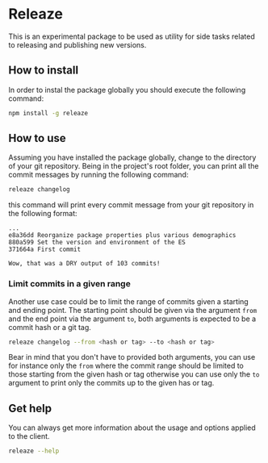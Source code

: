 # Releaze

This is an experimental package to be used as utility for side tasks related to releasing and publishing new versions.

## How to install

In order to instal the package globally you should execute the following command:

```sh
npm install -g releaze
```

## How to use

Assuming you have installed the package globally, change to the directory of your git repository. Being in the project's root folder, you can print all the commit messages by running the following command:

```sh
releaze changelog
```

this command will print every commit message from your git repository in the following format:

```
...
e8a36dd Reorganize package properties plus various demographics
880a599 Set the version and environment of the ES
371664a First commit

Wow, that was a DRY output of 103 commits!

```

### Limit commits in a given range

Another use case could be to limit the range of commits given a starting and ending point. The starting point should be given via the argument `from` and the end point via the argument `to`, both arguments is expected to be a commit hash or a git tag.

```sh
releaze changelog --from <hash or tag> --to <hash or tag>
```

Bear in mind that you don't have to provided both arguments, you can use for instance only the `from` where the commit range should be limited to those starting from the given hash or tag otherwise you can use only the `to` argument to print only the commits up to the given has or tag.

## Get help

You can always get more information about the usage and options applied to the client.

```sh
releaze --help
```